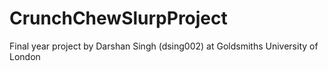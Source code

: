 # CrunchChewSlurpProject
Final year project by Darshan Singh (dsing002) at Goldsmiths University of London
